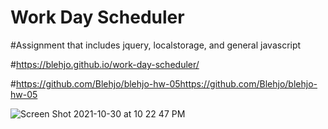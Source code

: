 # Work Day Scheduler

#Assignment that includes jquery, localstorage, and general javascript

#https://blehjo.github.io/work-day-scheduler/

#https://github.com/Blehjo/blehjo-hw-05https://github.com/Blehjo/blehjo-hw-05

![Screen Shot 2021-10-30 at 10 22 47 PM](https://user-images.githubusercontent.com/89440573/139565962-7c9b12a6-5224-41e9-b41b-cf7afcbbac5a.png)

